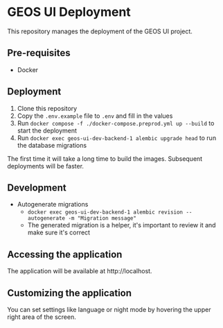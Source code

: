 # GEOS UI Deployment

This repository manages the deployment of the GEOS UI project.

## Pre-requisites
- Docker

## Deployment
1. Clone this repository
2. Copy the `.env.example` file to `.env` and fill in the values
3. Run `docker compose -f ./docker-compose.preprod.yml up --build` to start the deployment
4. Run `docker exec geos-ui-dev-backend-1 alembic upgrade head` to run the database migrations

The first time it will take a long time to build the images. Subsequent deployments will be faster.


## Development
- Autogenerate migrations 
    - `docker exec geos-ui-dev-backend-1 alembic revision --autogenerate -m "Migration message"`
    - The generated migration is a helper, it's important to review it and make sure it's correct

## Accessing the application
The application will be available at http://localhost.

## Customizing the application
You can set settings like language or night mode by hovering the upper right area of the screen.
